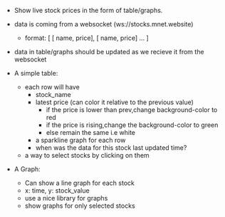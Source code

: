 
- Show live stock prices in the form of table/graphs.
- data is coming from a websocket (ws://stocks.mnet.website)
  - format: [ [ name, price], [ name, price] … ]

- data in table/graphs should be updated as we recieve it from the websocket

- A simple table:
  - each row will have
    - stock_name
    - latest price (can color it relative to the previous value)
        - if the price is lower than prev,change background-color to red
        - if the price is rising,change the background-color to green
        - else remain the same i.e white
    - a sparkline graph for each row
    - when was the data for this stock last updated time?
  - a way to select stocks by clicking on them

- A Graph:
  - Can show a line graph for each stock
  - x: time, y: stock_value
  - use a nice library for graphs
  - show graphs for only selected stocks
